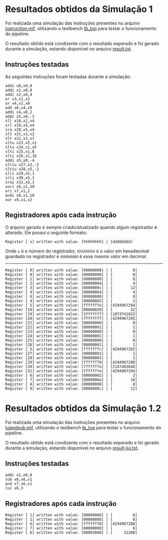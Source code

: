 # Resultados obtidos da Simulação 1

Foi realizada uma simulação das instruções presentes no arquivo [instruction.mif](instruction.mif), utilizando o testbench [tb_top](/verif/tb_top.sv) para testar o funcionamento do pipeline. 

O resultado obtido está condizente com o resultado esperado e foi gerado durante a simulação, estando disponível no arquivo [result.txt](result.txt).

## Instruções testadas

As seguintes instruções foram testadas durante a simulação:

```assembly
addi x0,x0,0
addi x1,x0,8
addi x2,x0,4
or x3,x1,x2
or x4,x2,x0
add x6,x4,x0
addi x4,x0,2
addi x5,x0,-2
sll x18,x1,x4
srl x19,x5,x4
sra x20,x5,x4
slt x21,x1,x2
slt x22,x2,x1
sltu x23,x5,x1
sltu x24,x1,x5
slti x25,x1,8
slti x26,x1,16
addi x5,x0,-4
sltiu x27,x1,-2
sltiu x28,x5,-2
slli x29,x5,1
srli x30,x5,1
srai x31,x5,1
xori x6,x1,10
ori x7,x1,2
andi x8,x1,10
xor x9,x1,x2
```


## Registradores após cada instrução

O arquivo gerado é sempre criado/atualizado quando algum registrador é alterado. Ele possui o seguinte formato:

```shell
Register [ x] written with value: [hhhhhhhh] | [dddddddd]
```
Onde `x` é o número do registrador, `hhhhhhhh` é o valor em hexadecimal guardado no registrador e `dddddddd` é esse mesmo valor em decimal.

---


```shell
Register [ 0] written with value: [00000000] | [         0]
Register [ 0] written with value: [00000000] | [         0]
Register [ 1] written with value: [00000008] | [         8]
Register [ 2] written with value: [00000004] | [         4]
Register [ 3] written with value: [0000000c] | [        12]
Register [ 4] written with value: [00000004] | [         4]
Register [ 6] written with value: [00000008] | [         8]
Register [ 4] written with value: [00000002] | [         2]
Register [ 5] written with value: [fffffffe] | [4294967294]
Register [18] written with value: [00000020] | [        32]
Register [19] written with value: [3fffffff] | [1073741823]
Register [20] written with value: [ffffffff] | [4294967295]
Register [21] written with value: [00000000] | [         0]
Register [22] written with value: [00000001] | [         1]
Register [23] written with value: [00000000] | [         0]
Register [24] written with value: [00000001] | [         1]
Register [25] written with value: [00000000] | [         0]
Register [26] written with value: [00000001] | [         1]
Register [ 5] written with value: [fffffffc] | [4294967292]
Register [27] written with value: [00000001] | [         1]
Register [28] written with value: [00000001] | [         1]
Register [29] written with value: [fffffff8] | [4294967288]
Register [30] written with value: [7ffffffe] | [2147483646]
Register [31] written with value: [fffffffe] | [4294967294]
Register [ 6] written with value: [00000002] | [         2]
Register [ 7] written with value: [0000000a] | [        10]
Register [ 8] written with value: [00000008] | [         8]
Register [ 9] written with value: [0000000c] | [        12]
```
# Resultados obtidos da Simulação 1.2

Foi realizada uma simulação das instruções presentes no arquivo [luiandsub.mif](luiandsub.mif), utilizando o testbench [tb_top](/verif/tb_top.sv) para testar o funcionamento do pipeline.

O resultado obtido está condizente com o resultado esperado e foi gerado durante a simulação, estando disponível no arquivo [result-lui.txt](result-lui.txt).

## Instruções testadas

```assembly
addi x1,x0,8
sub x6,x6,x1
and x7,x6,x1
lui x6,3
```

## Registradores após cada instrução

```shell
Register [ 1] written with value: [00000008] | [         8]
Register [ 1] written with value: [00000008] | [         8]
Register [ 6] written with value: [fffffff8] | [4294967288]
Register [ 7] written with value: [00000008] | [         8]
Register [ 6] written with value: [00003000] | [     12288]
```
